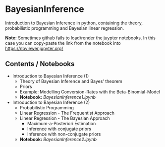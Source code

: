 # BayesianInference
Introduction to Bayesian Inference in python, containing the theory, probabilistic programming and Bayesian linear regression.  
  
**Note:** Sometimes github fails to load/render the juypter notebooks. In this case you can copy-paste the link from the notebook into https://nbviewer.jupyter.org/

## Contents / Notebooks
* Introduction to Bayesian Inference (1)  
  * Theory of Bayesian Inference and Bayes' theorem  
  * Priors  
  * Example: Modelling Conversion-Rates with the Beta-Binomial-Model  
  * **Notebook:** *BayesianInference1.ipynb*  
* Introduction to Bayesian Inference (2)  
  * Probabilistic Programming  
  * Linear Regression - The Frequentist Approach  
  * Linear Regression - The Bayesian Approach  
    * Maximum-a-Posteriori Estimation  
    * Inference with conjugate priors  
    * Inference with non-conjugate priors  
  * **Notebook:** *BayesianInference2.ipynb*  
